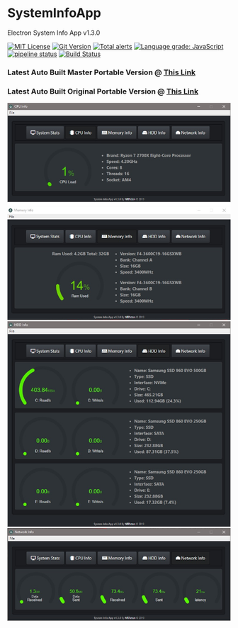 # SystemInfoApp
Electron System Info App v1.3.0

[![MIT License](https://img.shields.io/github/license/nrpatten/SysInfoApp.svg?color=success)](https://github.com/nrpatten/SysInfoApp/blob/master/LICENSE)
[![Git Version](https://img.shields.io/github/package-json/v/nrpatten/SysinfoApp.svg?color=success)](https://github.com/nrpatten/SysInfoApp)
[![Total alerts](https://img.shields.io/lgtm/alerts/g/nrpatten/SysInfoApp.svg?logo=lgtm&logoWidth=18)](https://lgtm.com/projects/g/nrpatten/SysInfoApp/alerts/)
[![Language grade: JavaScript](https://img.shields.io/lgtm/grade/javascript/g/nrpatten/SysInfoApp.svg?logo=lgtm&logoWidth=18)](https://lgtm.com/projects/g/nrpatten/SysInfoApp/context:javascript)
[![pipeline status](https://img.shields.io/gitlab/pipeline/nrpatten/SysInfoApp.svg)](https://gitlab.com/nrpatten/SysInfoApp/commits/master)
[![Build Status](https://dev.azure.com/nrpatten/SysinfoApp/_apis/build/status/SysinfoApp-Master?branchName=master)](https://dev.azure.com/nrpatten/SysinfoApp/_build/latest?definitionId=7&branchName=master)

### Latest Auto Built Master Portable Version @ [This Link](https://gitlab.com/nrpatten/SysInfoApp/-/jobs/artifacts/master/download?job=builds)

### Latest Auto Built Original Portable Version @ [This Link](https://gitlab.com/nrpatten/SysInfoApp/-/jobs/artifacts/original/download?job=builds)

![CPU](pics/CPU.jpg)
![RAM](pics/RAM.jpg)
![HDD](pics/HDD.jpg)
![NET](pics/NET.jpg)
